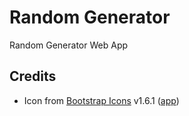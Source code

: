# Random Generator
Random Generator Web App

## Credits
- Icon from [Bootstrap Icons](https://icons.getbootstrap.com/) v1.6.1 ([app](https://icons.getbootstrap.com/icons/app/))